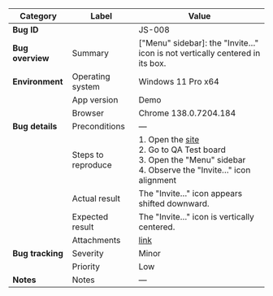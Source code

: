 | **Category** | **Label** | **Value** |
|---|---|---|
| **Bug ID** |  | JS-008 |
| **Bug overview** | Summary | ["Menu" sidebar]: the "Invite…" icon is not vertically centered in its box. |
| **Environment** | Operating system | Windows 11 Pro x64 |
|  | App version | Demo |
|  | Browser | Chrome 138.0.7204.184 |
| **Bug details** | Preconditions | — |
|  | Steps to reproduce | 1. Open the [site](https://mate-academy-images.s3.eu-central-1.amazonaws.com/c8907025538486ce4c46981003fc83bc_da130fe234.png)<br>2. Go to QA Test board<br>3. Open the "Menu" sidebar<br>4. Observe the "Invite…" icon alignment |
|  | Actual result | The "Invite…" icon appears shifted downward. |
|  | Expected result | The "Invite…" icon is vertically centered. |
|  | Attachments | [link]() |
| **Bug tracking** | Severity | Minor |
|  | Priority | Low |
| **Notes** | Notes | — |